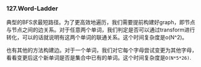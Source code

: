 ### 127.Word-Ladder

典型的BFS求最短路径。为了更高效地遍历，我们需要提前构建好graph，即节点与节点之间的边关系。对于任意两个单词，我们判定是否可以通过transform进行转化，可以的话就说明有这两个单词的联通关系。这个时间复杂度是o(N^2)。

也有其他的方法构建边。对于一个单词，我们对它每个字母尝试变更为其他字母，看看变更后这个新单词是否是集合中已有的单词。这个时间复杂度是```O(N*5*26)```.
